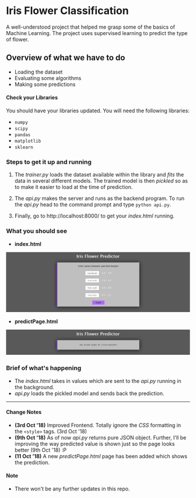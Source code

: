 # Iris Flower Classification

A well-understood project that helped me grasp some of the basics of Machine Learning. The project uses supervised learning to predict the type of flower.

## Overview of what we have to do

* Loading the dataset
* Evaluating some algorithms
* Making some predictions

#### Check your Libraries

You should have your libraries updated. You will need the following libraries:
* `numpy`
* `scipy`
* `pandas`
* `matplotlib`
* `sklearn`

### Steps to get it up and running

1. The *trainer.py* loads the dataset available within the library and *fits* the data in several different models.
The trained model is then *pickled* so as to make it easier to load at the time of prediction.

2. The *api.py* makes the server and runs as the backend program.
To run the *api.py* head to the command prompt and type `python api.py`.

3. Finally, go to http://localhost:8000/ to get your *index.html* running.

### What you should see

* **index.html**

![index.html](index.JPG)

* **predictPage.html**

![predictPage.html](predictPage.JPG)

### Brief of what's happening

* The *index.html* takes in values which are sent to the *api.py* running in the background.
* *api.py* loads the pickled model and sends back the prediction.

***

#### Change Notes

* **(3rd Oct '18)** Improved Frontend. Totally ignore the *CSS* formatting in the `<style>` tags. (3rd Oct '18)
* **(9th Oct '18)** As of now *api.py* returns pure JSON object. Further, I'll be improving the way predicted value is shown just so the page looks better (9th Oct '18) :P
* **(11 Oct '18)** A new *predictPage.html* page has been added which shows the prediction.

#### Note

* There won't be any further updates in this repo. 
